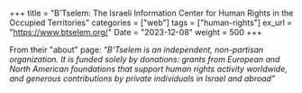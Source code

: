 
+++
title = "B'Tselem: The Israeli Information Center for Human Rights in the Occupied Territories"
categories = ["web"]
tags = ["human-rights"]
ex_url = "https://www.btselem.org/"
Date = "2023-12-08"
weight = 500
+++

From their "about" page: *"B’Tselem is an independent, non-partisan organization. It is funded solely by donations: grants from European and North American foundations that support human rights activity worldwide, and generous contributions by private individuals in Israel and abroad"*